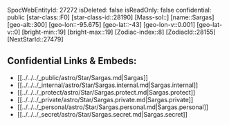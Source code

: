 ﻿---
location: [-43,95.675,300]
type: Star
tags:
- astro/Star

---
SpocWebEntityId: 27272
isDeleted: false
isReadOnly: false
confidential: public
[star-class::F0]
[star-class-id::28190]
[Mass-sol::]
[name::Sargas]
[geo-alt::300]
[geo-lon::-95.675]
[geo-lat::-43]
[geo-lon-v::0.001]
[geo-lat-v::0]
[bright-min::19]
[bright-max::19]
[Zodiac-index::8]
[ZodiacId::28155]
[NextStarId::27479]



## Confidential Links & Embeds: 
- [[../../../_public/astro/Star/Sargas.md|Sargas]] 
- [[../../../_internal/astro/Star/Sargas.internal.md|Sargas.internal]] 
- [[../../../_protect/astro/Star/Sargas.protect.md|Sargas.protect]] 
- [[../../../_private/astro/Star/Sargas.private.md|Sargas.private]] 
- [[../../../_personal/astro/Star/Sargas.personal.md|Sargas.personal]] 
- [[../../../_secret/astro/Star/Sargas.secret.md|Sargas.secret]] 
